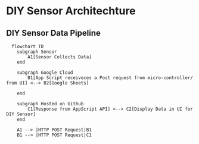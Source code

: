 # DIY Sensor Architechture



## DIY Sensor Data Pipeline

```mermaid
  flowchart TD
    subgraph Sensor
        A1[Sensor Collects Data]
    end

    subgraph Google Cloud
        B1[App Script receiveces a Post request from micro-controller/  from UI] <--> B2[Google Sheets]
       
    end

    subgraph Hosted on Github
        C1[Response from AppScript API] <--> C2[Display Data in UI for DIY Sensor]
    end

    A1 --> |HTTP POST Request|B1
    B1 --> |HTTP POST Request|C1

```

